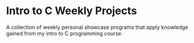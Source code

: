 # Intro to C Weekly Projects
A collection of weekly personal showcase programs that apply knowledge gained from my intro to C programming course. 
